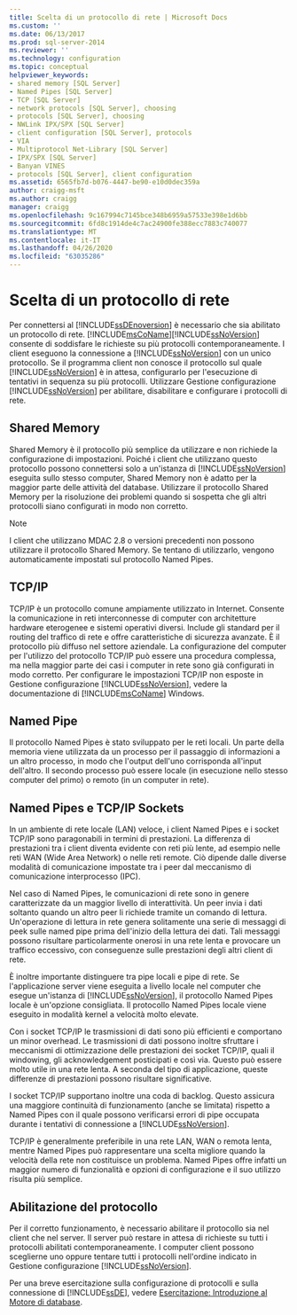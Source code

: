 ```yaml
---
title: Scelta di un protocollo di rete | Microsoft Docs
ms.custom: ''
ms.date: 06/13/2017
ms.prod: sql-server-2014
ms.reviewer: ''
ms.technology: configuration
ms.topic: conceptual
helpviewer_keywords:
- shared memory [SQL Server]
- Named Pipes [SQL Server]
- TCP [SQL Server]
- network protocols [SQL Server], choosing
- protocols [SQL Server], choosing
- NWLink IPX/SPX [SQL Server]
- client configuration [SQL Server], protocols
- VIA
- Multiprotocol Net-Library [SQL Server]
- IPX/SPX [SQL Server]
- Banyan VINES
- protocols [SQL Server], client configuration
ms.assetid: 6565fb7d-b076-4447-be90-e10d0dec359a
author: craigg-msft
ms.author: craigg
manager: craigg
ms.openlocfilehash: 9c167994c7145bce348b6959a57533e398e1d6bb
ms.sourcegitcommit: 6fd8c1914de4c7ac24900fe388ecc7883c740077
ms.translationtype: MT
ms.contentlocale: it-IT
ms.lasthandoff: 04/26/2020
ms.locfileid: "63035286"
---
```

# <a name="choosing-a-network-protocol"></a>Scelta di un protocollo di rete
  Per connettersi al [!INCLUDE[ssDEnoversion](../../includes/ssdenoversion-md.md)] è necessario che sia abilitato un protocollo di rete. [!INCLUDE[msCoName](../../includes/msconame-md.md)][!INCLUDE[ssNoVersion](../../includes/ssnoversion-md.md)] consente di soddisfare le richieste su più protocolli contemporaneamente. I client eseguono la connessione a [!INCLUDE[ssNoVersion](../../includes/ssnoversion-md.md)] con un unico protocollo. Se il programma client non conosce il protocollo sul quale [!INCLUDE[ssNoVersion](../../includes/ssnoversion-md.md)] è in attesa, configurarlo per l'esecuzione di tentativi in sequenza su più protocolli. Utilizzare Gestione configurazione [!INCLUDE[ssNoVersion](../../includes/ssnoversion-md.md)] per abilitare, disabilitare e configurare i protocolli di rete.  
  
## <a name="shared-memory"></a>Shared Memory  
 Shared Memory è il protocollo più semplice da utilizzare e non richiede la configurazione di impostazioni. Poiché i client che utilizzano questo protocollo possono connettersi solo a un'istanza di [!INCLUDE[ssNoVersion](../../includes/ssnoversion-md.md)] eseguita sullo stesso computer, Shared Memory non è adatto per la maggior parte delle attività del database. Utilizzare il protocollo Shared Memory per la risoluzione dei problemi quando si sospetta che gli altri protocolli siano configurati in modo non corretto.  
  
> [!NOTE]  
>  I client che utilizzano MDAC 2.8 o versioni precedenti non possono utilizzare il protocollo Shared Memory. Se tentano di utilizzarlo, vengono automaticamente impostati sul protocollo Named Pipes.  
  
## <a name="tcpip"></a>TCP/IP  
 TCP/IP è un protocollo comune ampiamente utilizzato in Internet. Consente la comunicazione in reti interconnesse di computer con architetture hardware eterogenee e sistemi operativi diversi. Include gli standard per il routing del traffico di rete e offre caratteristiche di sicurezza avanzate. È il protocollo più diffuso nel settore aziendale. La configurazione del computer per l'utilizzo del protocollo TCP/IP può essere una procedura complessa, ma nella maggior parte dei casi i computer in rete sono già configurati in modo corretto. Per configurare le impostazioni TCP/IP non esposte in Gestione configurazione [!INCLUDE[ssNoVersion](../../includes/ssnoversion-md.md)], vedere la documentazione di [!INCLUDE[msCoName](../../includes/msconame-md.md)] Windows.  
  
## <a name="named-pipes"></a>Named Pipe  
 Il protocollo Named Pipes è stato sviluppato per le reti locali. Un parte della memoria viene utilizzata da un processo per il passaggio di informazioni a un altro processo, in modo che l'output dell'uno corrisponda all'input dell'altro. Il secondo processo può essere locale (in esecuzione nello stesso computer del primo) o remoto (in un computer in rete).  
  
## <a name="named-pipes-vs-tcpip-sockets"></a>Named Pipes e TCP/IP Sockets  
 In un ambiente di rete locale (LAN) veloce, i client Named Pipes e i socket TCP/IP sono paragonabili in termini di prestazioni. La differenza di prestazioni tra i client diventa evidente con reti più lente, ad esempio nelle reti WAN (Wide Area Network) o nelle reti remote. Ciò dipende dalle diverse modalità di comunicazione impostate tra i peer dal meccanismo di comunicazione interprocesso (IPC).  
  
 Nel caso di Named Pipes, le comunicazioni di rete sono in genere caratterizzate da un maggior livello di interattività. Un peer invia i dati soltanto quando un altro peer li richiede tramite un comando di lettura. Un'operazione di lettura in rete genera solitamente una serie di messaggi di peek sulle named pipe prima dell'inizio della lettura dei dati. Tali messaggi possono risultare particolarmente onerosi in una rete lenta e provocare un traffico eccessivo, con conseguenze sulle prestazioni degli altri client di rete.  
  
 È inoltre importante distinguere tra pipe locali e pipe di rete. Se l'applicazione server viene eseguita a livello locale nel computer che esegue un'istanza di [!INCLUDE[ssNoVersion](../../includes/ssnoversion-md.md)], il protocollo Named Pipes locale è un'opzione consigliata. Il protocollo Named Pipes locale viene eseguito in modalità kernel a velocità molto elevate.  
  
 Con i socket TCP/IP le trasmissioni di dati sono più efficienti e comportano un minor overhead. Le trasmissioni di dati possono inoltre sfruttare i meccanismi di ottimizzazione delle prestazioni dei socket TCP/IP, quali il windowing, gli acknowledgement posticipati e così via. Questo può essere molto utile in una rete lenta. A seconda del tipo di applicazione, queste differenze di prestazioni possono risultare significative.  
  
 I socket TCP/IP supportano inoltre una coda di backlog. Questo assicura una maggiore continuità di funzionamento (anche se limitata) rispetto a Named Pipes con il quale possono verificarsi errori di pipe occupata durante i tentativi di connessione a [!INCLUDE[ssNoVersion](../../includes/ssnoversion-md.md)].  
  
 TCP/IP è generalmente preferibile in una rete LAN, WAN o remota lenta, mentre Named Pipes può rappresentare una scelta migliore quando la velocità della rete non costituisce un problema. Named Pipes offre infatti un maggior numero di funzionalità e opzioni di configurazione e il suo utilizzo risulta più semplice.  
  
## <a name="enabling-the-protocol"></a>Abilitazione del protocollo  
 Per il corretto funzionamento, è necessario abilitare il protocollo sia nel client che nel server. Il server può restare in attesa di richieste su tutti i protocolli abilitati contemporaneamente. I computer client possono sceglierne uno oppure tentare tutti i protocolli nell'ordine indicato in Gestione configurazione [!INCLUDE[ssNoVersion](../../includes/ssnoversion-md.md)].  
  
 Per una breve esercitazione sulla configurazione di protocolli e sulla connessione di [!INCLUDE[ssDE](../../includes/ssde-md.md)], vedere [Esercitazione: Introduzione al Motore di database](../../relational-databases/tutorial-getting-started-with-the-database-engine.md).  
  
  
